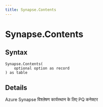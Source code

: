 ```yaml
---
title: Synapse.Contents
---
```


# Synapse.Contents



## Syntax

```powerquery
Synapse.Contents(
    optional option as record
) as table
```


## Details

Azure Synapse विश्लेषण कार्यस्थान के लिए PQ कनेक्टर


